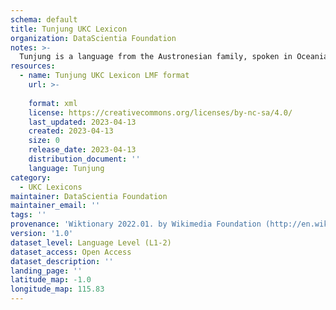 ```yaml
---
schema: default
title: Tunjung UKC Lexicon
organization: DataScientia Foundation
notes: >-
  Tunjung is a language from the Austronesian family, spoken in Oceania. The UKC Lexicon of Tunjung is represented as a lexico-semantic network. It consists of words, word senses, synsets, as well as sense-level and synset-level relationships.
resources:
  - name: Tunjung UKC Lexicon LMF format
    url: >-
      
    format: xml
    license: https://creativecommons.org/licenses/by-nc-sa/4.0/
    last_updated: 2023-04-13
    created: 2023-04-13
    size: 0
    release_date: 2023-04-13
    distribution_document: ''
    language: Tunjung
category:
  - UKC Lexicons
maintainer: DataScientia Foundation
maintainer_email: ''
tags: ''
provenance: 'Wiktionary 2022.01. by Wikimedia Foundation (http://en.wiktionary.org); Princeton WordNet 2.1 by Princeton University (https://wordnet.princeton.edu)'
version: '1.0'
dataset_level: Language Level (L1-2)
dataset_access: Open Access
dataset_description: ''
landing_page: ''
latitude_map: -1.0
longitude_map: 115.83
---
```

